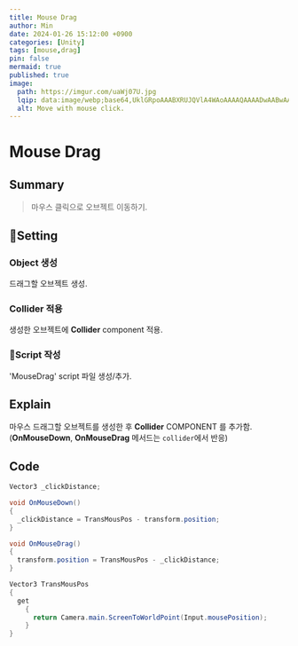 ```yaml
---
title: Mouse Drag
author: Min
date: 2024-01-26 15:12:00 +0900
categories: [Unity]
tags: [mouse,drag]
pin: false
mermaid: true
published: true
image:
  path: https://imgur.com/uaWj07U.jpg
  lqip: data:image/webp;base64,UklGRpoAAABXRUJQVlA4WAoAAAAQAAAADwAABwAAQUxQSDIAAAARL0AmbZurmr57yyIiqE8oiG0bejIYEQTgqiDA9vqnsUSI6H+oAERp2HZ65qP/VIAWAFZQOCBCAAAA8AEAnQEqEAAIAAVAfCWkAALp8sF8rgRgAP7o9FDvMCkMde9PK7euH5M1m6VWoDXf2FkP3BqV0ZYbO6NA/VFIAAAA
  alt: Move with mouse click.
---
```


# Mouse Drag

## **Summary**
> 마우스 클릭으로 오브젝트 이동하기.

## **Setting**

### Object 생성
드래그할 오브젝트 생성.

### Collider 적용
생성한 오브젝트에 **Collider** component 적용.

### Script 작성
'MouseDrag' script 파일 생성/추가.

## **Explain**
마우스 드래그할 오브젝트를 생성한 후 **Collider** COMPONENT 를 추가함.
(**OnMouseDown**, **OnMouseDrag** 메서드는 `collider`에서 반응)  

## **Code**
```c#
Vector3 _clickDistance;

void OnMouseDown()
{
  _clickDistance = TransMousPos - transform.position;
}

void OnMouseDrag()
{
  transform.position = TransMousPos - _clickDistance;
}

Vector3 TransMousPos
{
  get
    {
      return Camera.main.ScreenToWorldPoint(Input.mousePosition);
    }
}
```
